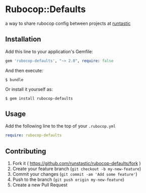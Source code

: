 # Rubocop::Defaults

a way to share rubocop config between projects at [runtastic](https://runtastic.com)

## Installation

Add this line to your application's Gemfile:

```ruby
gem 'rubocop-defaults', "~> 2.0", require: false
```

And then execute:

    $ bundle

Or install it yourself as:

    $ gem install rubocop-defaults

## Usage

Add the following line to the top of your `.rubocop.yml`

``` yml
require: rubocop-defaults
```

## Contributing

1. Fork it ( https://github.com/runstastic/rubocop-defaults/fork )
2. Create your feature branch (`git checkout -b my-new-feature`)
3. Commit your changes (`git commit -am 'Add some feature'`)
4. Push to the branch (`git push origin my-new-feature`)
5. Create a new Pull Request
